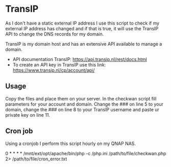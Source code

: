 # TransIP
As I don't have a static external IP address I use this script to check if my external IP address has changed and if that is true, it will use the TransIP API to change the DNS records for my domain.

TransIP is my domain host and has an extensive API available to manage a domain.

- API documentation TransIP: https://api.transip.nl/rest/docs.html
- To create an API key in TransIP use this link: https://www.transip.nl/cp/account/api/

## Usage
Copy the files and place them on your server. In the checkwan script fill parameters for your account and domain. Change the ### on line 5 to your domain, change the ### on line 8 to your TransIP username and paste ur private key on line 11.

## Cron job
Using a cronjob I perform this script hourly on my QNAP NAS. 

0 * * * * /mnt/ext/opt/apache/bin/php -c /php.ini /path/to/file/checkwan.php 2> /path/to/file/cron_error.txt
